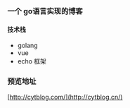 ### 一个 go语言实现的博客 
#### 技术栈
- golang
- vue
- echo 框架
### 预览地址
[http://cytblog.com/](http://cytblog.cn/)
